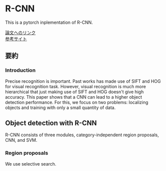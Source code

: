 # R-CNN

This is a pytorch inplementation of R-CNN.

[論文へのリンク](https://arxiv.org/pdf/1311.2524.pdf) \
[参考サイト](https://towardsdatascience.com/step-by-step-r-cnn-implementation-from-scratch-in-python-e97101ccde55)

## 要約

### Introduction
Precise recognition is important. Past works has made use of SIFT and HOG for visual recognition task.
However, visual recognition is much more hierarchical that just making use of SIFT and HOG doesn't give high accuracy. 
This paper shows that a CNN can lead to a higher object detection performance.
For this, we focus on two problems: localizing objects and training with only a small quantity of data.

## Object detection with R-CNN
R-CNN consists of three modules, category-independent region proposals, CNN, and SVM.

### Region proposals
We use selective search.



